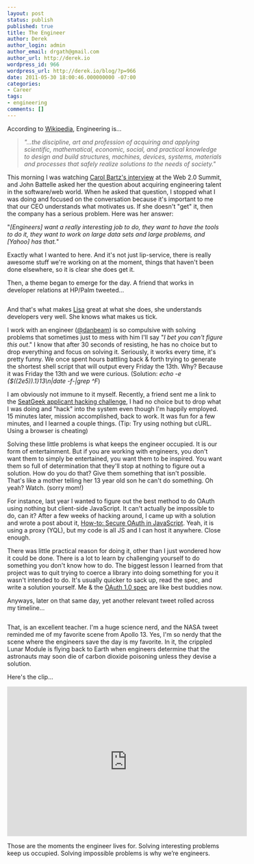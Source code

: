 ```yaml
---
layout: post
status: publish
published: true
title: The Engineer
author: Derek
author_login: admin
author_email: drgath@gmail.com
author_url: http://derek.io
wordpress_id: 966
wordpress_url: http://derek.io/blog/?p=966
date: 2011-05-30 18:00:46.000000000 -07:00
categories:
- Career
tags:
- engineering
comments: []
---
```

According to <a href="http://en.wikipedia.org/wiki/Engineering">Wikipedia</a>, Engineering is...
<blockquote><em>"...the discipline, art and profession of acquiring and applying scientific, mathematical, economic, social, and practical knowledge to design and build structures, machines, devices, systems, materials and processes that safely realize solutions to the needs of society."</em></blockquote>

<!-- more -->

This morning I was watching <a href="http://news.cnet.com/8301-13577_3-20023018-36.html">Carol Bartz's interview</a> at the Web 2.0 Summit, and John Battelle asked her the question about acquiring engineering talent in the software/web world. When he asked that question, I stopped what I was doing and focused on the conversation because it's important to me that our CEO understands what motivates us. If she doesn't "get" it, then the company has a serious problem. Here was her answer:

"<em>[Engineers] want a really interesting job to do, they want to have the tools to do it, they want to work on large data sets and large problems, and [Yahoo] has that.</em>"

Exactly what I wanted to here. And it's not just lip-service, there is really awesome stuff we're working on at the moment, things that haven't been done elsewhere, so it is clear she does get it.

Then, a theme began to emerge for the day. A friend that works in developer relations at HP/Palm tweeted...

<a id="more"></a><a id="more-966"></a>

<img title="@adora: One of my greatest pleasures in life is giving developers interesting problems to solve" src="http://s89997654.onlinehome.us/screencaps/skitched-20101116-223758.jpg" alt="" />

And that's what makes <a href="http://twitter.com/adora">Lisa</a> great at what she does, she understands developers very well. She knows what makes us tick.

I work with an engineer (<a href="http://twitter.com/danbeam">@danbeam</a>) is so compulsive with solving problems that sometimes just to mess with him I'll say "<em>I bet you can't figure this out</em>." I know that after 30 seconds of resisting, he has no choice but to drop everything and focus on solving it. Seriously, it works every time, it's pretty funny. We once spent hours battling back &amp; forth trying to generate the shortest shell script that will output every Friday the 13th. Why? Because it was Friday the 13th and we were curious. (Solution: <em>echo -e {$((2e5)).1}13\\n|date -f-|grep ^F</em>)

I am obviously not immune to it myself. Recently, a friend sent me a link to the <a href="http://seatgeek.com/blog/hiring/henceforth-all-job-applicants-must-hack-into-our-backend">SeatGeek applicant hacking challenge</a>, I had no choice but to drop what I was doing and "hack" into the system even though I'm happily employed. 15 minutes later, mission accomplished, back to work. It was fun for a few minutes, and I learned a couple things. (Tip: Try using nothing but cURL. Using a browser is cheating)

Solving these little problems is what keeps the engineer occupied. It is our form of entertainment. But if you are working with engineers, you don't want them to simply be entertained, you want them to be inspired. You want them so full of determination that they'll stop at nothing to figure out a solution. How do you do that? Give them something that isn't possible. That's like a mother telling her 13 year old son he can't do something. Oh yeah? Watch. (sorry mom!)

For instance, last year I wanted to figure out the best method to do OAuth using nothing but client-side JavaScript. It can't actually be impossible to do, can it? After a few weeks of hacking around, I came up with a solution and wrote a post about it, <a href="http://derek.io/blog/2010/how-to-secure-oauth-in-javascript/">How-to: Secure OAuth in JavaScript</a>. Yeah, it is using a proxy (YQL), but my code is all JS and I can host it anywhere. Close enough.

There was little practical reason for doing it, other than I just wondered how it could be done. There is a lot to learn by challenging yourself to do something you don't know how to do. The biggest lesson I learned from that project was to quit trying to coerce a library into doing something for you it wasn't intended to do. It's usually quicker to sack up, read the spec, and write a solution yourself. Me &amp; the <a href="http://oauth.net/core/1.0/">OAuth 1.0 spec</a> are like best buddies now.

Anyways, later on that same day, yet another relevant tweet rolled across my timeline...

<img title="@BeOurGuestMike: #nasatweetup shows me each and every day how important it is to share with my students the passion of doing the once " src="http://s89997654.onlinehome.us/screencaps/Twitter___%40Mike_Rahlmann__%23nasatweetup_shows_me_each_...-20101116-224559.jpg" alt="" />

That, is an excellent teacher. I'm a huge science nerd, and the NASA tweet reminded me of my favorite scene from Apollo 13. Yes, I'm so nerdy that the scene where the engineers save the day is my favorite. In it, the crippled Lunar Module is flying back to Earth when engineers determine that the astronauts may soon die of carbon dioxide poisoning unless they devise a solution.

Here's the clip...

<iframe src="http://www.youtube.com/embed/Z3csfLkMJT4" frameborder="0" width="560" height="349"></iframe>

Those are the moments the engineer lives for. Solving interesting problems keep us occupied. Solving impossible problems is why we’re engineers.
